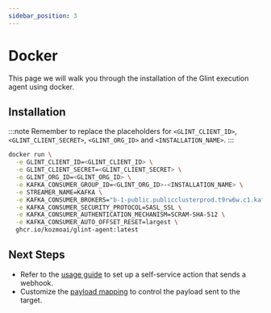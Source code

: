 ```yaml
---
sidebar_position: 3
---
```


# Docker

This page we will walk you through the installation of the Glint execution agent using docker.

## Installation

:::note
Remember to replace the placeholders for `<GLINT_CLIENT_ID>`, `<GLINT_CLIENT_SECRET>`, `<GLINT_ORG_ID>` and `<INSTALLATION_NAME>`.
:::

```bash showLineNumbers
docker run \
  -e GLINT_CLIENT_ID=<GLINT_CLIENT_ID> \
  -e GLINT_CLIENT_SECRET=<GLINT_CLIENT_SECRET> \
  -e GLINT_ORG_ID=<GLINT_ORG_ID> \
  -e KAFKA_CONSUMER_GROUP_ID=<GLINT_ORG_ID>-<INSTALLATION_NAME> \
  -e STREAMER_NAME=KAFKA \
  -e KAFKA_CONSUMER_BROKERS="b-1-public.publicclusterprod.t9rw6w.c1.kafka.eu-west-1.amazonaws.com:9196,b-2-public.publicclusterprod.t9rw6w.c1.kafka.eu-west-1.amazonaws.com:9196,b-3-public.publicclusterprod.t9rw6w.c1.kafka.eu-west-1.amazonaws.com:9196" \
  -e KAFKA_CONSUMER_SECURITY_PROTOCOL=SASL_SSL \
  -e KAFKA_CONSUMER_AUTHENTICATION_MECHANISM=SCRAM-SHA-512 \
  -e KAFKA_CONSUMER_AUTO_OFFSET_RESET=largest \
  ghcr.io/kozmoai/glint-agent:latest
```

## Next Steps

- Refer to the [usage guide](/create-self-service-experiences/setup-backend/webhook/glint-execution-agent/usage.md) to set up a self-service action that sends a webhook.
- Customize the [payload mapping](/create-self-service-experiences/setup-backend/webhook/glint-execution-agent/control-the-payload.md?installationMethod=docker) to control the payload sent to the target.